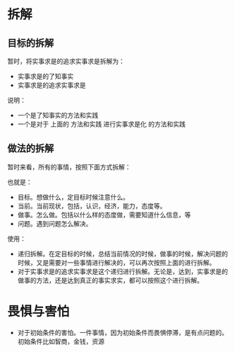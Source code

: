 # 拆解

## 目标的拆解

暂时，将实事求是的追求实事求是拆解为：

- 实事求是的了知事实
- 实事求是的追求实事求是

说明：

- 一个是了知事实的方法和实践
- 一个是对于 上面的 方法和实践 进行实事求是化 的方法和实践


## 做法的拆解

暂时来看，所有的事情，按照下面方式拆解：

也就是：

- 目标。想做什么，定目标时候注意什么。
- 当前。当前现状，包括，认识，经济，能力，态度等。
- 做事。怎么做。包括以什么样的态度做，需要知道什么信息，等
- 问题。遇到问题怎么解决。


使用：

- 递归拆解。在定目标的时候，总结当前情况的时候，做事的时候，解决问题的时候，又是需要对一些事情进行解决的，可以再次按照上面的进行拆解。
- 对于实事求是的追求实事求是这个递归进行拆解。无论是，达到，实事求是的做事的方法，还是达到真正的事实求实，都可以按照这个进行拆解。



# 畏惧与害怕

- 对于初始条件的害怕。一件事情，因为初始条件而畏惧停滞，是有点问题的。初始条件比如智商，金钱，资源




